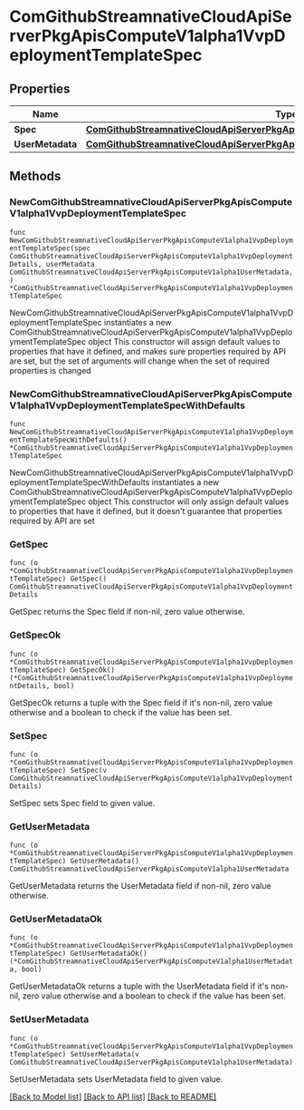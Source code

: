 # ComGithubStreamnativeCloudApiServerPkgApisComputeV1alpha1VvpDeploymentTemplateSpec

## Properties

Name | Type | Description | Notes
------------ | ------------- | ------------- | -------------
**Spec** | [**ComGithubStreamnativeCloudApiServerPkgApisComputeV1alpha1VvpDeploymentDetails**](ComGithubStreamnativeCloudApiServerPkgApisComputeV1alpha1VvpDeploymentDetails.md) |  | 
**UserMetadata** | [**ComGithubStreamnativeCloudApiServerPkgApisComputeV1alpha1UserMetadata**](ComGithubStreamnativeCloudApiServerPkgApisComputeV1alpha1UserMetadata.md) |  | 

## Methods

### NewComGithubStreamnativeCloudApiServerPkgApisComputeV1alpha1VvpDeploymentTemplateSpec

`func NewComGithubStreamnativeCloudApiServerPkgApisComputeV1alpha1VvpDeploymentTemplateSpec(spec ComGithubStreamnativeCloudApiServerPkgApisComputeV1alpha1VvpDeploymentDetails, userMetadata ComGithubStreamnativeCloudApiServerPkgApisComputeV1alpha1UserMetadata, ) *ComGithubStreamnativeCloudApiServerPkgApisComputeV1alpha1VvpDeploymentTemplateSpec`

NewComGithubStreamnativeCloudApiServerPkgApisComputeV1alpha1VvpDeploymentTemplateSpec instantiates a new ComGithubStreamnativeCloudApiServerPkgApisComputeV1alpha1VvpDeploymentTemplateSpec object
This constructor will assign default values to properties that have it defined,
and makes sure properties required by API are set, but the set of arguments
will change when the set of required properties is changed

### NewComGithubStreamnativeCloudApiServerPkgApisComputeV1alpha1VvpDeploymentTemplateSpecWithDefaults

`func NewComGithubStreamnativeCloudApiServerPkgApisComputeV1alpha1VvpDeploymentTemplateSpecWithDefaults() *ComGithubStreamnativeCloudApiServerPkgApisComputeV1alpha1VvpDeploymentTemplateSpec`

NewComGithubStreamnativeCloudApiServerPkgApisComputeV1alpha1VvpDeploymentTemplateSpecWithDefaults instantiates a new ComGithubStreamnativeCloudApiServerPkgApisComputeV1alpha1VvpDeploymentTemplateSpec object
This constructor will only assign default values to properties that have it defined,
but it doesn't guarantee that properties required by API are set

### GetSpec

`func (o *ComGithubStreamnativeCloudApiServerPkgApisComputeV1alpha1VvpDeploymentTemplateSpec) GetSpec() ComGithubStreamnativeCloudApiServerPkgApisComputeV1alpha1VvpDeploymentDetails`

GetSpec returns the Spec field if non-nil, zero value otherwise.

### GetSpecOk

`func (o *ComGithubStreamnativeCloudApiServerPkgApisComputeV1alpha1VvpDeploymentTemplateSpec) GetSpecOk() (*ComGithubStreamnativeCloudApiServerPkgApisComputeV1alpha1VvpDeploymentDetails, bool)`

GetSpecOk returns a tuple with the Spec field if it's non-nil, zero value otherwise
and a boolean to check if the value has been set.

### SetSpec

`func (o *ComGithubStreamnativeCloudApiServerPkgApisComputeV1alpha1VvpDeploymentTemplateSpec) SetSpec(v ComGithubStreamnativeCloudApiServerPkgApisComputeV1alpha1VvpDeploymentDetails)`

SetSpec sets Spec field to given value.


### GetUserMetadata

`func (o *ComGithubStreamnativeCloudApiServerPkgApisComputeV1alpha1VvpDeploymentTemplateSpec) GetUserMetadata() ComGithubStreamnativeCloudApiServerPkgApisComputeV1alpha1UserMetadata`

GetUserMetadata returns the UserMetadata field if non-nil, zero value otherwise.

### GetUserMetadataOk

`func (o *ComGithubStreamnativeCloudApiServerPkgApisComputeV1alpha1VvpDeploymentTemplateSpec) GetUserMetadataOk() (*ComGithubStreamnativeCloudApiServerPkgApisComputeV1alpha1UserMetadata, bool)`

GetUserMetadataOk returns a tuple with the UserMetadata field if it's non-nil, zero value otherwise
and a boolean to check if the value has been set.

### SetUserMetadata

`func (o *ComGithubStreamnativeCloudApiServerPkgApisComputeV1alpha1VvpDeploymentTemplateSpec) SetUserMetadata(v ComGithubStreamnativeCloudApiServerPkgApisComputeV1alpha1UserMetadata)`

SetUserMetadata sets UserMetadata field to given value.



[[Back to Model list]](../README.md#documentation-for-models) [[Back to API list]](../README.md#documentation-for-api-endpoints) [[Back to README]](../README.md)


